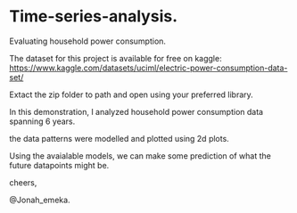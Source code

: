 # Time-series-analysis.
Evaluating household power consumption.

The dataset for this project is available for free on kaggle: https://www.kaggle.com/datasets/uciml/electric-power-consumption-data-set/

Extact the zip folder to path and open using your preferred library. 
 
In this demonstration, I analyzed household power consumption data spanning 6 years. 

the data patterns were modelled and plotted using 2d plots. 

Using the avaialable models, we can make some prediction of what the future datapoints might be. 

cheers, 

@Jonah_emeka. 
